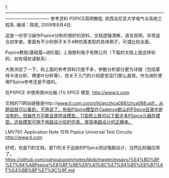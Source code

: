 1——————————————————————————————————————————————
参考资料
PSPICE简明教程. 宾西法尼亚大学电气与系统工程系. 编译：陈拓, 2009年8月4日.

这是一份学习操作Pspice分析的很好的资料，文档逻辑清晰，语言简明，非常适合初学者。里面有不少的例子关于4种仿真类型的具体例子，可谓比较全面。

Pspice教程(基础篇+进阶篇). 上海银利电子有限公司（下载的文档上是这样标的，如有侵权请联系）.

大致浏览了一下，和上面的参考资料[1]差不多，参数分析部分更为详细（包括蒙特卡洛分析、傅里叶分析等），但关于入门的介绍感觉没[1]那么直观，作为进阶使用PSpice参考还是不错的。

在PSPICE 中使用德州仪器 (TI) SPICE 模型. http://www.ti.com

文档的TI网站链接是http://www.ti.com.cn/cn/lit/an/zhca088/zhca088.pdf，从题目就可以看到，不用说了。有些PSpice模型在Cadence默认的PSpice目录中是没有的，但器件方可能会提供该模型，TI官网上就可以下载许多PSpice元器件模型，这些模型可用于电路设计前的仿真，提高电路设计的正确率。

LMV791: Application Note 1516 Pspice Universal Test Circuits. http://www.ti.com

好吧，也是TI的文档，是TI的关于运放的PSpice测试电路设计，当然比较偏应用了。  
https://github.com/xiahouzuoxin/notes/blob/master/essays/%E4%BD%BF%E7%94%A8Pspice%E8%BF%9B%E8%A1%8C%E7%94%B5%E8%B7%AF%E4%BB%BF%E7%9C%9F.md  


